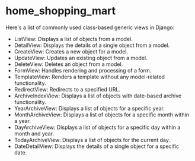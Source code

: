 # home_shopping_mart
Here's a list of commonly used class-based generic views in Django:

- ListView: Displays a list of objects from a model.
- DetailView: Displays the details of a single object from a model.
- CreateView: Creates a new object for a model.
- UpdateView: Updates an existing object from a model.
- DeleteView: Deletes an object from a model.
- FormView: Handles rendering and processing of a form.
- TemplateView: Renders a template without any model-related functionality.
- RedirectView: Redirects to a specified URL.
- ArchiveIndexView: Displays a list of objects with date-based archive functionality.
- YearArchiveView: Displays a list of objects for a specific year.
- MonthArchiveView: Displays a list of objects for a specific month within a year.
- DayArchiveView: Displays a list of objects for a specific day within a month and year.
- TodayArchiveView: Displays a list of objects for the current day.
- DateDetailView: Displays the details of a single object for a specific date.